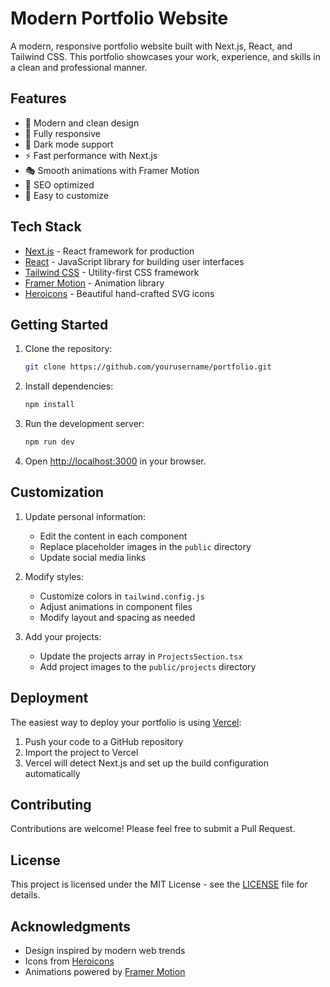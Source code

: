 # Modern Portfolio Website

A modern, responsive portfolio website built with Next.js, React, and Tailwind CSS. This portfolio showcases your work, experience, and skills in a clean and professional manner.

## Features

- 🎨 Modern and clean design
- 📱 Fully responsive
- 🌙 Dark mode support
- ⚡ Fast performance with Next.js
- 🎭 Smooth animations with Framer Motion
- 🎯 SEO optimized
- 📝 Easy to customize

## Tech Stack

- [Next.js](https://nextjs.org/) - React framework for production
- [React](https://reactjs.org/) - JavaScript library for building user interfaces
- [Tailwind CSS](https://tailwindcss.com/) - Utility-first CSS framework
- [Framer Motion](https://www.framer.com/motion/) - Animation library
- [Heroicons](https://heroicons.com/) - Beautiful hand-crafted SVG icons

## Getting Started

1. Clone the repository:

   ```bash
   git clone https://github.com/yourusername/portfolio.git
   ```

2. Install dependencies:

   ```bash
   npm install
   ```

3. Run the development server:

   ```bash
   npm run dev
   ```

4. Open [http://localhost:3000](http://localhost:3000) in your browser.

## Customization

1. Update personal information:

   - Edit the content in each component
   - Replace placeholder images in the `public` directory
   - Update social media links

2. Modify styles:

   - Customize colors in `tailwind.config.js`
   - Adjust animations in component files
   - Modify layout and spacing as needed

3. Add your projects:
   - Update the projects array in `ProjectsSection.tsx`
   - Add project images to the `public/projects` directory

## Deployment

The easiest way to deploy your portfolio is using [Vercel](https://vercel.com):

1. Push your code to a GitHub repository
2. Import the project to Vercel
3. Vercel will detect Next.js and set up the build configuration automatically

## Contributing

Contributions are welcome! Please feel free to submit a Pull Request.

## License

This project is licensed under the MIT License - see the [LICENSE](LICENSE) file for details.

## Acknowledgments

- Design inspired by modern web trends
- Icons from [Heroicons](https://heroicons.com/)
- Animations powered by [Framer Motion](https://www.framer.com/motion/)
